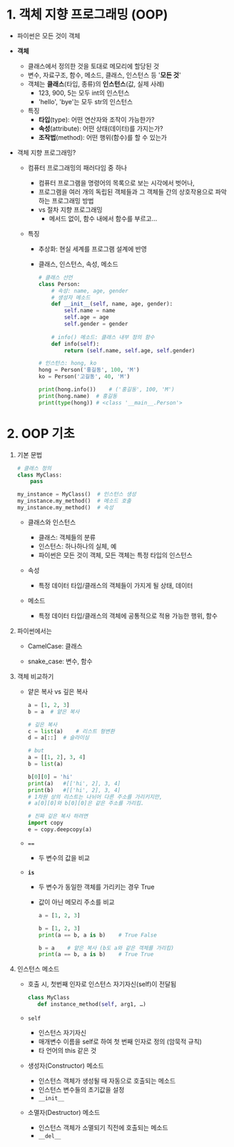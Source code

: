 # 1. 객체 지향 프로그래밍 (OOP)

- 파이썬은 모든 것이 객체
- **객체**
  - 클래스에서 정의한 것을 토대로 메모리에 할당된 것
  - 변수, 자료구조, 함수, 메소드, 클래스, 인스턴스 등 '**모든 것**'
  - 객체는 **클래스**(타입, 종류)의 **인스턴스**(값, 실제 사례)
    - 123, 900, 5는 모두 int의 인스턴스
    - 'hello', 'bye'는 모두 str의 인스턴스
  - 특징
    - **타입**(type): 어떤 연산자와 조작이 가능한가?
    - **속성**(attribute): 어떤 상태(데이터)를 가지는가?
    - **조작법**(method): 어떤 행위(함수)를 할 수 있는가



- 객체 지향 프로그래밍?

  - 컴퓨터 프로그래밍의 패러다임 중 하나

    - 컴퓨터 프로그램을 명령어의 목록으로 보는 시각에서 벗어나,
    - 프로그램을 여러 개의 독립된 객체들과 그 객체들 간의 상호작용으로 파악하는 프로그래밍 방법
    - vs 절차 지향 프로그래밍
      - 메서드 없이, 함수 내에서 함수를 부르고…

  - 특징

    - 추상화: 현실 세계를 프로그램 설계에 반영

    - 클래스, 인스턴스, 속성, 메소드

      ```python
      # 클래스 선언
      class Person:
          # 속성: name, age, gender
          # 생성자 메소드
          def __init__(self, name, age, gender):
              self.name = name
              self.age = age
              self.gender = gender
              
          # info() 메소드: 클래스 내부 정의 함수
          def info(self):
              return (self.name, self.age, self.gender)
      ```

      ```python
      # 인스턴스: hong, ko
      hong = Person('홍길동', 100, 'M')
      ko = Person('고길동', 40, 'M')
      
      print(hong.info())	# ('홍길동', 100, 'M')
      print(hong.name)	# 홍길동
      print(type(hong))	# <class '__main__.Person'>
      ```



# 2. OOP 기초

1. 기본 문법

   ```python
   # 클래스 정의
   class MyClass:
       pass
   
   my_instance = MyClass()	# 인스턴스 생성
   my_instance.my_method()	# 메소드 호출
   my_instance.my_method()	# 속성
   ```

   - 클래스와 인스턴스
     - 클래스: 객체들의 분류
     - 인스턴스: 하나하나의 실체, 예
     - 파이썬은 모든 것이 객체, 모든 객체는 특정 타입의 인스턴스

   - 속성
     - 특정 데이터 타입/클래스의 객체들이 가지게 될 상태, 데이터

   - 메소드
     - 특정 데이터 타입/클래스의 객체에 공통적으로 적용 가능한 행위, 함수



2. 파이썬에서는

   - CamelCase: 클래스

   - snake_case: 변수, 함수



3. 객체 비교하기

   - 얕은 복사 vs 깊은 복사

     ```python
     a = [1, 2, 3]
     b = a	# 얕은 복사
     
     # 깊은 복사
     c = list(a)	# 리스트 형변환
     d = a[::]	# 슬라이싱
     
     # but
     a = [[1, 2], 3, 4]
     b = list(a)
     
     b[0][0] = 'hi'
     print(a)	#[['hi', 2], 3, 4]
     print(b)	#[['hi', 2], 3, 4]
     # 1차원 상의 리스트는 나뉘어 다른 주소를 가리키지만, 
     # a[0][0]와 b[0][0]은 같은 주소를 가리킴.
     
     # 진짜 깊은 복사 하려면
     import copy
     e = copy.deepcopy(a)
     ```

     

   - `==`
     - 두 변수의 값을 비교

   - **`is`**

     - 두 변수가 동일한 객체를 가리키는 경우 True

     - 값이 아닌 메모리 주소를 비교

       ```python
       a = [1, 2, 3]
       
       b = [1, 2, 3]
       print(a == b, a is b)	# True False
       
       b = a	# 얕은 복사 (b도 a와 같은 객체를 가리킴)
       print(a == b, a is b)	# True True
       ```

       

4. 인스턴스 메소드

   - 호출 시, 첫번째 인자로 인스턴스 자기자신(self)이 전달됨

     ```python
     class MyClass
     	def instance_method(self, arg1, …)
     ```

   - `self`
     - 인스턴스 자기자신
     - 매개변수 이름을 self로 하여 첫 번째 인자로 정의 (암묵적 규칙)
     - 타 언어의 this 같은 것

   - 생성자(Constructor) 메소드
     - 인스턴스 객체가 생성될 때 자동으로 호출되는 메소드
     - 인스턴스 변수들의 초기값을 설정
     - `__init__` 
   - 소멸자(Destructor) 메소드
     - 인스턴스 객체가 소멸되기 직전에 호출되는 메소드
     - `__del__`